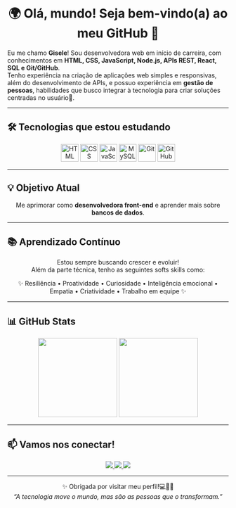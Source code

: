 <h1 align="center">🌍 Olá, mundo! Seja bem-vindo(a) ao meu GitHub 👋</h1>

<p align="center">
 <p>
  Eu me chamo <strong>Gisele</strong>! Sou desenvolvedora web em início de carreira, com conhecimentos em 
  <strong>HTML, CSS, JavaScript, Node.js, APIs REST, React, SQL e Git/GitHub</strong>.<br>
  Tenho experiência na criação de aplicações web simples e responsivas, além do desenvolvimento de APIs, 
  e possuo experiência em <strong>gestão de pessoas</strong>, habilidades que busco integrar à tecnologia 
  para criar soluções centradas no usuário💫.
</p>

---

## 🛠️ Tecnologias que estou estudando

<div align="center">
  <img src="https://cdn.jsdelivr.net/gh/devicons/devicon/icons/html5/html5-original.svg" height="40" alt="HTML" />
  <img src="https://cdn.jsdelivr.net/gh/devicons/devicon/icons/css3/css3-original.svg" height="40" alt="CSS" />
  <img src="https://cdn.jsdelivr.net/gh/devicons/devicon/icons/javascript/javascript-original.svg" height="40" alt="JavaScript" />
  <img src="https://cdn.jsdelivr.net/gh/devicons/devicon/icons/mysql/mysql-original.svg" height="40" alt="MySQL" />
  <img src="https://cdn.jsdelivr.net/gh/devicons/devicon/icons/git/git-original.svg" height="40" alt="Git" />
  <img src="https://cdn.jsdelivr.net/gh/devicons/devicon/icons/github/github-original.svg" height="40" alt="GitHub" />
</div>

---

## 💡 Objetivo Atual

<p align="center">
  Me aprimorar como <strong>desenvolvedora front-end</strong> e aprender mais sobre <strong>bancos de dados</strong>.
</p>

---

## 📚 Aprendizado Contínuo

<p align="center">
  Estou sempre buscando crescer e evoluir!<br>
  Além da parte técnica, tenho as seguintes softs skills como:
</p>

<div align="center">
  ✨ Resiliência • Proatividade • Curiosidade • Inteligência emocional • Empatia • Criatividade • Trabalho em equipe ✨
</div>

---

## 📊 GitHub Stats

<div align="center">
  <img height="180em" src="https://github-readme-stats.vercel.app/api?username=jhope122&show_icons=true&theme=radical" />
  <img height="180em" src="https://github-readme-stats.vercel.app/api/top-langs/?username=jhope122&layout=compact&theme=radical" />
</div>

---

## 📫 Vamos nos conectar!

<div align="center">
  <a href="https://github.com/jhope122" target="_blank">
    <img src="https://img.shields.io/badge/GitHub-181717?style=for-the-badge&logo=github&logoColor=white" />
  </a>
  <a href="https://www.linkedin.com/in/giselegomesoliveira" target="_blank">
    <img src="https://img.shields.io/badge/LinkedIn-0A66C2?style=for-the-badge&logo=linkedin&logoColor=white" />
  </a>
  <a href="https://mail.google.com/mail/?view=cm&fs=1&to=giselegomes0100@gmail.com" target="_blank">
  <img src="https://img.shields.io/badge/E--mail-D14836?style=for-the-badge&logo=gmail&logoColor=white" />
</a>
</div>

---

<p align="center">
  ✨ Obrigada por visitar meu perfil!💻👧🏽<br>
  <em>“A tecnologia move o mundo, mas são as pessoas que o transformam.”</em>
</p>
